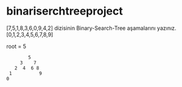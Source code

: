 # binariserchtreeproject

[7,5,1,8,3,6,0,9,4,2] dizisinin Binary-Search-Tree aşamalarını yazınız.
[0,1,2,3,4,5,6,7,8,9]

root = 5
 
            5
         3    7 
       2  4  6 8
     1          9
    0
